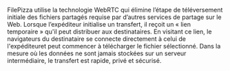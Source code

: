 FilePizza utilise la technologie WebRTC qui élimine l’étape de téléversement initiale des fichiers partagés requise par d’autres services de partage sur le Web. Lorsque l’expéditeur initialise un transfert, il reçoit un « lien temporaire » qu'il peut distribuer aux destinataires. En visitant ce lien, le navigateurs du destinataire se connecte directement à celui de l'expéditeuret peut commencer à télécharger le fichier sélectionné. Dans la mesure où les données ne sont jamais stockées sur un serveur intermédiaire, le transfert est rapide, privé et sécurisé.
